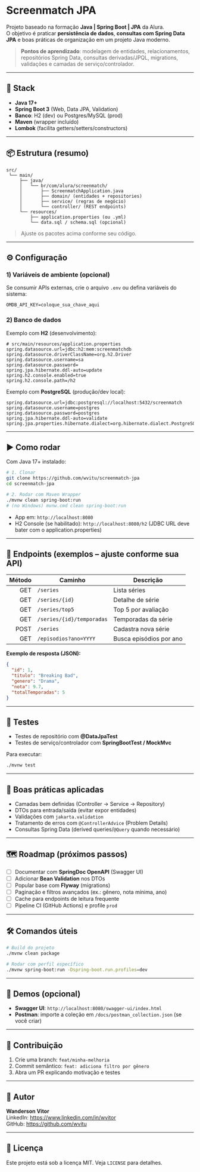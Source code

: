 # Screenmatch JPA

Projeto baseado na formação **Java | Spring Boot | JPA** da Alura.  
O objetivo é praticar **persistência de dados**, **consultas com Spring Data JPA** e boas práticas de organização em um projeto Java moderno.

> **Pontos de aprendizado**: modelagem de entidades, relacionamentos, repositórios Spring Data, consultas derivadas/JPQL, migrations, validações e camadas de serviço/controlador.

---

## 🧰 Stack

- **Java 17+**
- **Spring Boot 3** (Web, Data JPA, Validation)
- **Banco**: H2 (dev) ou Postgres/MySQL (prod)  
- **Maven** (wrapper incluído)
- **Lombok** (facilita getters/setters/constructors)

---

## 📦 Estrutura (resumo)

```
src/
 └── main/
     ├── java/
     │   └── br/com/alura/screenmatch/
     │       ├── ScreenmatchApplication.java
     │       ├── domain/ (entidades + repositories)
     │       ├── service/ (regras de negócio)
     │       └── controller/ (REST endpoints)
     └── resources/
         ├── application.properties (ou .yml)
         └── data.sql / schema.sql (opcional)
```

> Ajuste os pacotes acima conforme seu código.

---

## ⚙️ Configuração

### 1) Variáveis de ambiente (opcional)
Se consumir APIs externas, crie o arquivo `.env` ou defina variáveis do sistema:
```
OMDB_API_KEY=coloque_sua_chave_aqui
```

### 2) Banco de dados
Exemplo com **H2** (desenvolvimento):
```properties
# src/main/resources/application.properties
spring.datasource.url=jdbc:h2:mem:screenmatchdb
spring.datasource.driverClassName=org.h2.Driver
spring.datasource.username=sa
spring.datasource.password=
spring.jpa.hibernate.ddl-auto=update
spring.h2.console.enabled=true
spring.h2.console.path=/h2
```

Exemplo com **PostgreSQL** (produção/dev local):
```properties
spring.datasource.url=jdbc:postgresql://localhost:5432/screenmatch
spring.datasource.username=postgres
spring.datasource.password=postgres
spring.jpa.hibernate.ddl-auto=validate
spring.jpa.properties.hibernate.dialect=org.hibernate.dialect.PostgreSQLDialect
```

---

## ▶️ Como rodar

Com Java 17+ instalado:

```bash
# 1. Clonar
git clone https://github.com/wvitu/screenmatch-jpa
cd screenmatch-jpa

# 2. Rodar com Maven Wrapper
./mvnw clean spring-boot:run
# (no Windows) mvnw.cmd clean spring-boot:run
```

- App em: `http://localhost:8080`
- H2 Console (se habilitado): `http://localhost:8080/h2` (JDBC URL deve bater com o application.properties)

---

## 🔗 Endpoints (exemplos – ajuste conforme sua API)

| Método | Caminho                         | Descrição                              |
|-------:|---------------------------------|----------------------------------------|
| GET    | `/series`                       | Lista séries                           |
| GET    | `/series/{id}`                  | Detalhe de série                       |
| GET    | `/series/top5`                  | Top 5 por avaliação                    |
| GET    | `/series/{id}/temporadas`       | Temporadas da série                    |
| POST   | `/series`                       | Cadastra nova série                    |
| GET    | `/episodios?ano=YYYY`           | Busca episódios por ano                |

**Exemplo de resposta (JSON):**
```json
{
  "id": 1,
  "titulo": "Breaking Bad",
  "genero": "Drama",
  "nota": 9.7,
  "totalTemporadas": 5
}
```

---

## 🧪 Testes

- Testes de repositório com **@DataJpaTest**
- Testes de serviço/controlador com **SpringBootTest / MockMvc**

Para executar:
```bash
./mvnw test
```

---

## 🧱 Boas práticas aplicadas

- Camadas bem definidas (Controller → Service → Repository)
- DTOs para entrada/saída (evitar expor entidades)
- Validações com `jakarta.validation`
- Tratamento de erros com `@ControllerAdvice` (Problem Details)
- Consultas Spring Data (derived queries/`@Query` quando necessário)

---

## 🗺️ Roadmap (próximos passos)

- [ ] Documentar com **SpringDoc OpenAPI** (Swagger UI)
- [ ] Adicionar **Bean Validation** nos DTOs
- [ ] Popular base com **Flyway** (migrations)
- [ ] Paginação e filtros avançados (ex.: gênero, nota mínima, ano)
- [ ] Cache para endpoints de leitura frequente
- [ ] Pipeline CI (GitHub Actions) e profile `prod`

---

## 🛠️ Comandos úteis

```bash
# Build do projeto
./mvnw clean package

# Rodar com perfil específico
./mvnw spring-boot:run -Dspring-boot.run.profiles=dev
```

---

## 📸 Demos (opcional)

- **Swagger UI**: `http://localhost:8080/swagger-ui/index.html`
- **Postman**: importe a coleção em `/docs/postman_collection.json` (se você criar)

---

## 🤝 Contribuição

1. Crie uma branch: `feat/minha-melhoria`
2. Commit semântico: `feat: adiciona filtro por gênero`
3. Abra um PR explicando motivação e testes

---

## 👤 Autor

**Wanderson Vitor**  
LinkedIn: https://www.linkedin.com/in/wvitor  
GitHub: https://github.com/wvitu

---

## 📄 Licença

Este projeto está sob a licença MIT. Veja `LICENSE` para detalhes.
